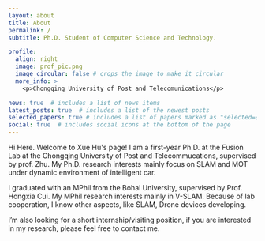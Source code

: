 ```yaml
---
layout: about
title: About
permalink: /
subtitle: Ph.D. Student of Computer Science and Technology.

profile:
  align: right
  image: prof_pic.png
  image_circular: false # crops the image to make it circular
  more_info: >
    <p>Chongqing University of Post and Telecomunications</p>

news: true  # includes a list of news items
latest_posts: true  # includes a list of the newest posts
selected_papers: true # includes a list of papers marked as "selected={true}"
social: true  # includes social icons at the bottom of the page
---
```

Hi Here. Welcome to Xue Hu's page! I am a first-year Ph.D. at the Fusion Lab at the Chongqing University of Post and Telecommucations, supervised by prof. Zhu. My Ph.D. research interests mainly focus on SLAM and MOT under dynamic environment of intelligent car.

I graduated with an MPhil from the Bohai University, supervised by Prof. Hongxia Cui. My MPhil research interests mainly in V-SLAM. Because of lab cooperation, I know other aspects, like SLAM, Drone devices developing.

I’m also looking for a short internship/visiting position, if you are interested in my research, please feel free to contact me.